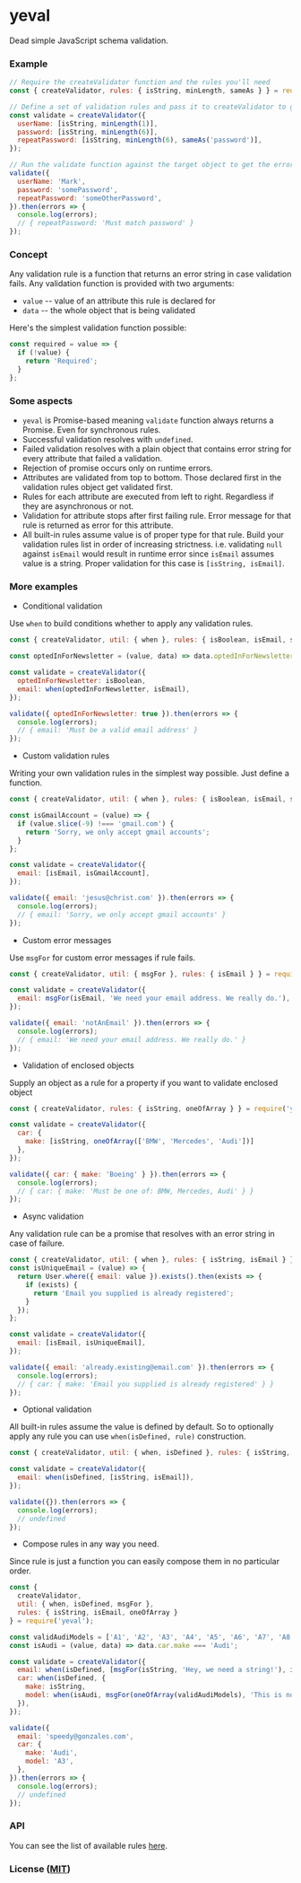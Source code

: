 # yeval

Dead simple JavaScript schema validation.

### Example

```javascript
// Require the createValidator function and the rules you'll need
const { createValidator, rules: { isString, minLength, sameAs } } = require('yeval');

// Define a set of validation rules and pass it to createValidator to get a validate function
const validate = createValidator({
  userName: [isString, minLength(1)],
  password: [isString, minLength(6)],
  repeatPassword: [isString, minLength(6), sameAs('password')],
});

// Run the validate function against the target object to get the errors object
validate({
  userName: 'Mark',
  password: 'somePassword',
  repeatPassword: 'someOtherPassword',
}).then(errors => {
  console.log(errors);
  // { repeatPassword: 'Must match password' }
});
```

### Concept

Any validation rule is a function that returns an error string in case validation fails. Any validation function is provided with two arguments:

- `value` -- value of an attribute this rule is declared for
- `data` -- the whole object that is being validated

Here's the simplest validation function possible:

```javascript
const required = value => {
  if (!value) {
    return 'Required';
  }
};
```

### Some aspects

- `yeval` is Promise-based meaning `validate` function always returns a Promise. Even for synchronous rules.
- Successful validation resolves with `undefined`.
- Failed validation resolves with a plain object that contains error string for every attribute that failed
a validation.
- Rejection of promise occurs only on runtime errors. 
- Attributes are validated from top to bottom. Those declared first in the validation rules object get validated first.
- Rules for each attribute are executed from left to right. Regardless if they are asynchronous or not.
- Validation for attribute stops after first failing rule. Error message for that rule is returned as error for
this attribute.
- All built-in rules assume value is of proper type for that rule. Build your validation rules list in order of
increasing strictness. i.e. validating `null` against `isEmail` would result in runtime error since `isEmail`
assumes value is a string. Proper validation for this case is `[isString, isEmail]`.

### More examples

- Conditional validation

Use `when` to build conditions whether to apply any validation rules.

```javascript
const { createValidator, util: { when }, rules: { isBoolean, isEmail, sameAs } } = require('yeval');

const optedInForNewsletter = (value, data) => data.optedInForNewsletter === true;

const validate = createValidator({
  optedInForNewsletter: isBoolean,
  email: when(optedInForNewsletter, isEmail),
});

validate({ optedInForNewsletter: true }).then(errors => {
  console.log(errors);
  // { email: 'Must be a valid email address' }
});
```

- Custom validation rules

Writing your own validation rules in the simplest way possible. Just define a function.

```javascript
const { createValidator, util: { when }, rules: { isBoolean, isEmail, sameAs } } = require('yeval');

const isGmailAccount = (value) => {
  if (value.slice(-9) !=== 'gmail.com') {
    return 'Sorry, we only accept gmail accounts';
  }
};

const validate = createValidator({
  email: [isEmail, isGmailAccount],
});

validate({ email: 'jesus@christ.com' }).then(errors => {
  console.log(errors);
  // { email: 'Sorry, we only accept gmail accounts' }
});
```

- Custom error messages

Use `msgFor` for custom error messages if rule fails.

```javascript
const { createValidator, util: { msgFor }, rules: { isEmail } } = require('yeval');

const validate = createValidator({
  email: msgFor(isEmail, 'We need your email address. We really do.'),
});

validate({ email: 'notAnEmail' }).then(errors => {
  console.log(errors);
  // { email: 'We need your email address. We really do.' }
});
```

- Validation of enclosed objects

Supply an object as a rule for a property if you want to validate enclosed object

```javascript
const { createValidator, rules: { isString, oneOfArray } } = require('yeval');

const validate = createValidator({
  car: {
    make: [isString, oneOfArray(['BMW', 'Mercedes', 'Audi'])]
  },
});

validate({ car: { make: 'Boeing' } }).then(errors => {
  console.log(errors);
  // { car: { make: 'Must be one of: BMW, Mercedes, Audi' } }
});
```

- Async validation

Any validation rule can be a promise that resolves with an error string in case of failure.

```javascript
const { createValidator, util: { when }, rules: { isString, isEmail } } = require('yeval');
const isUniqueEmail = (value) => {
  return User.where({ email: value }).exists().then(exists => {
    if (exists) {
      return 'Email you supplied is already registered';
    }
  });
};

const validate = createValidator({
  email: [isEmail, isUniqueEmail],
});

validate({ email: 'already.existing@email.com' }).then(errors => {
  console.log(errors);
  // { car: { make: 'Email you supplied is already registered' } }
});
```

- Optional validation

All built-in rules assume the value is defined by default. So to optionally apply any rule you can use `when(isDefined, rule)` construction.

```javascript
const { createValidator, util: { when, isDefined }, rules: { isString, isEmail } } = require('yeval');

const validate = createValidator({
  email: when(isDefined, [isString, isEmail]),
});

validate({}).then(errors => {
  console.log(errors);
  // undefined
});
```

- Compose rules in any way you need.

Since rule is just a function you can easily compose them in no particular order.

```javascript
const {
  createValidator,
  util: { when, isDefined, msgFor },
  rules: { isString, isEmail, oneOfArray }
} = require('yeval');

const validAudiModels = ['A1', 'A2', 'A3', 'A4', 'A5', 'A6', 'A7', 'A8'];
const isAudi = (value, data) => data.car.make === 'Audi';

const validate = createValidator({
  email: when(isDefined, [msgFor(isString, 'Hey, we need a string!'), isEmail]),
  car: when(isDefined, {
    make: isString,
    model: when(isAudi, msgFor(oneOfArray(validAudiModels), 'This is not a valid audi model!')),
  }),
});

validate({
  email: 'speedy@gonzales.com',
  car: {
    make: 'Audi',
    model: 'A3',
  },
}).then(errors => {
  console.log(errors);
  // undefined
});
```

### API
You can see the list of available rules [here](https://github.com/yktv4/yeval/blob/v0.2.0/src/rules.js).

### License ([MIT](https://github.com/yktv4/yeval/blob/master/LICENSE))